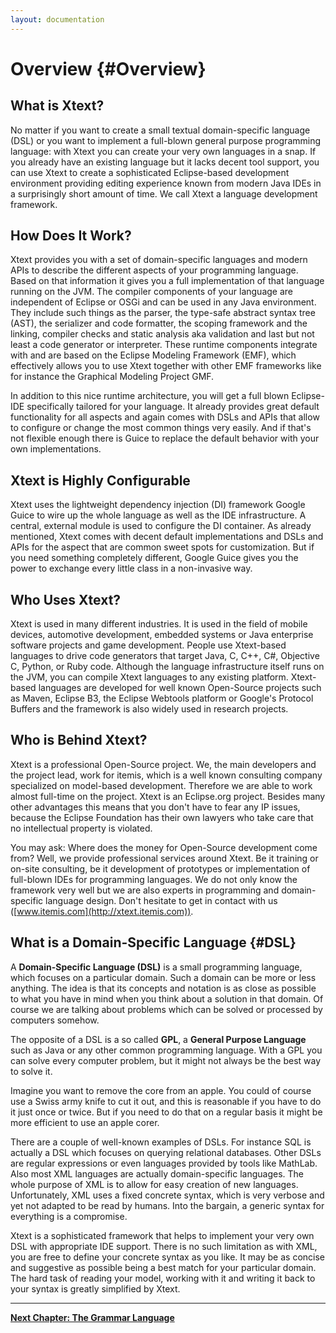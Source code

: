 ```yaml
---
layout: documentation
---
```


# Overview {#Overview}

## What is Xtext?

No matter if you want to create a small textual domain-specific language (DSL) or you want to implement a full-blown general purpose programming language: with Xtext you can create your very own languages in a snap. If you already have an existing language but it lacks decent tool support, you can use Xtext to create a sophisticated Eclipse-based development environment providing editing experience known from modern Java IDEs in a surprisingly short amount of time. We call Xtext a language development framework. 

## How Does It Work?

Xtext provides you with a set of domain-specific languages and modern APIs to describe the different aspects of your programming language. Based on that information it gives you a full implementation of that language running on the JVM. The compiler components of your language are independent of Eclipse or OSGi and can be used in any Java environment. They include such things as the parser, the type-safe abstract syntax tree (AST), the serializer and code formatter, the scoping framework and the linking, compiler checks and static analysis aka validation and last but not least a code generator or interpreter. These runtime components integrate with and are based on the Eclipse Modeling Framework (EMF), which effectively allows you to use Xtext together with other EMF frameworks like for instance the Graphical Modeling Project GMF.

In addition to this nice runtime architecture, you will get a full blown Eclipse-IDE specifically tailored for your language. It already provides great default functionality for all aspects and again comes with DSLs and APIs that allow to configure or change the most common things very easily. And if that's not flexible enough there is Guice to replace the default behavior with your own implementations.

## Xtext is Highly Configurable

Xtext uses the lightweight dependency injection (DI) framework Google Guice to wire up the whole language as well as the IDE infrastructure. A central, external module is used to configure the DI container. As already mentioned, Xtext comes with decent default implementations and DSLs and APIs for the aspect that are common sweet spots for customization. But if you need something completely different, Google Guice gives you the power to exchange every little class in a non-invasive way.

## Who Uses Xtext?

Xtext is used in many different industries. It is used in the field of mobile devices, automotive development, embedded systems or Java enterprise software projects and game development. People use Xtext-based languages to drive code generators that target Java, C, C++, C#, Objective C, Python, or Ruby code. Although the language infrastructure itself runs on the JVM, you can compile Xtext languages to any existing platform. Xtext-based languages are developed for well known Open-Source projects such as Maven, Eclipse B3, the Eclipse Webtools platform or Google's Protocol Buffers and the framework is also widely used in research projects. 

## Who is Behind Xtext?

Xtext is a professional Open-Source project. We, the main developers and the project lead, work for itemis, which is a well known consulting company specialized on model-based development. Therefore we are able to work almost full-time on the project. Xtext is an Eclipse.org project. Besides many other advantages this means that you don't have to fear any IP issues, because the Eclipse Foundation has their own lawyers who take care that no intellectual property is violated. 

You may ask: Where does the money for Open-Source development come from? Well, we provide professional services around Xtext. Be it training or on-site consulting, be it development of prototypes or implementation of full-blown IDEs for programming languages. We do not only know the framework very well but we are also experts in programming and domain-specific language design. Don't hesitate to get in contact with us ([www.itemis.com](http://xtext.itemis.com)).

## What is a Domain-Specific Language {#DSL}

A **Domain-Specific Language (DSL)** is a small programming language, which focuses on a particular domain. Such a domain can be more or less anything. The idea is that its concepts and notation is as close as possible to what you have in mind when you think about a solution in that domain. Of course we are talking about problems which can be solved or processed by computers somehow.

The opposite of a DSL is a so called **GPL**, a **General Purpose Language** such as Java or any other common programming language. With a GPL you can solve every computer problem, but it might not always be the best way to solve it.

Imagine you want to remove the core from an apple. You could of course use a Swiss army knife to cut it out, and this is reasonable if you have to do it just once or twice. But if you need to do that on a regular basis it might be more efficient to use an apple corer.

There are a couple of well-known examples of DSLs. For instance SQL is actually a DSL which focuses on querying relational databases. Other DSLs are regular expressions or even languages provided by tools like MathLab. Also most XML languages are actually domain-specific languages. The whole purpose of XML is to allow for easy creation of new languages. Unfortunately, XML uses a fixed concrete syntax, which is very verbose and yet not adapted to be read by humans. Into the bargain, a generic syntax for everything is a compromise.

Xtext is a sophisticated framework that helps to implement your very own DSL with appropriate IDE support. There is no such limitation as with XML, you are free to define your concrete syntax as you like. It may be as concise and suggestive as possible being a best match for your particular domain. The hard task of reading your model, working with it and writing it back to your syntax is greatly simplified by Xtext.

---

**[Next Chapter: The Grammar Language](13_grammarlanguage.html)**